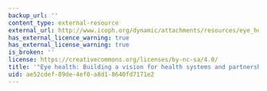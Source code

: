 ```yaml
---
backup_url: ''
content_type: external-resource
external_url: http://www.icoph.org/dynamic/attachments/resources/eye_health_vision_building_health_systems_partnerships_201205.pdf
has_external_licence_warning: true
has_external_license_warning: true
is_broken: ''
license: https://creativecommons.org/licenses/by-nc-sa/4.0/
title: '"Eye health: Building a vision for health systems and partnerships." (PDF)'
uid: ae52cdef-89de-4ef0-a8d1-8640fd7171e2
---
```

